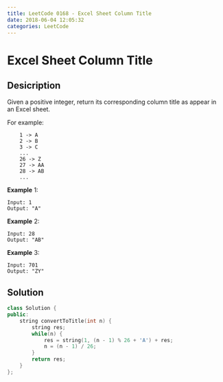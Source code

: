 ```yaml
---
title: LeetCode 0168 - Excel Sheet Column Title
date: 2018-06-04 12:05:32
categories: LeetCode
---
```

# Excel Sheet Column Title

<!--more-->

## Desicription

Given a positive integer, return its corresponding column title as appear in an Excel sheet.

For example:

```
    1 -> A
    2 -> B
    3 -> C
    ...
    26 -> Z
    27 -> AA
    28 -> AB 
    ...
```

**Example** 1:

```
Input: 1
Output: "A"
```

**Example** 2:

```
Input: 28
Output: "AB"
```

**Example** 3:

```
Input: 701
Output: "ZY"
```

## Solution

```cpp
class Solution {
public:
    string convertToTitle(int n) {
        string res;
        while(n) {
            res = string(1, (n - 1) % 26 + 'A') + res;
            n = (n - 1) / 26;
        }
        return res;
    }
};
```
